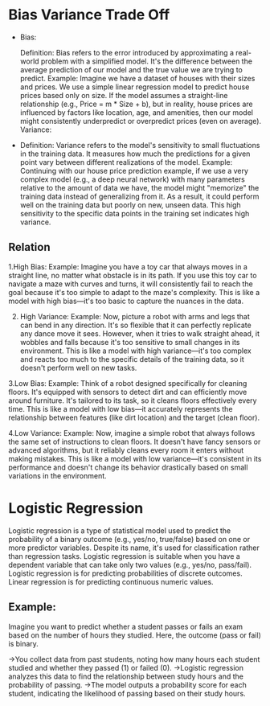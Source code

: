 # Bias Variance Trade Off
<ul>
  <li>
    Bias:

Definition: Bias refers to the error introduced by approximating a real-world problem with a simplified model. It's the difference between the average prediction of our model and the true value we are trying to predict.
Example: Imagine we have a dataset of houses with their sizes and prices. We use a simple linear regression model to predict house prices based only on size. If the model assumes a straight-line relationship (e.g., Price = m * Size + b), but in reality, house prices are influenced by factors like location, age, and amenities, then our model might consistently underpredict or overpredict prices (even on average).
Variance:
</li>
<li>
Definition: Variance refers to the model's sensitivity to small fluctuations in the training data. It measures how much the predictions for a given point vary between different realizations of the model.
Example: Continuing with our house price prediction example, if we use a very complex model (e.g., a deep neural network) with many parameters relative to the amount of data we have, the model might "memorize" the training data instead of generalizing from it. As a result, it could perform well on the training data but poorly on new, unseen data. This high sensitivity to the specific data points in the training set indicates high variance.
</li>
</ul>

## Relation 
1.High Bias:
Example: Imagine you have a toy car that always moves in a straight line, no matter what obstacle is in its path. If you use this toy car to navigate a maze with curves
and turns, it will consistently fail to reach the goal because it's too simple to adapt to the maze's complexity. This is like a model with high bias—it's too basic to capture the nuances in the data.

2. High Variance:
Example: Now, picture a robot with arms and legs that can bend in any direction. It's so flexible that it can perfectly replicate any dance move it sees.
However, when it tries to walk straight ahead, it wobbles and falls because it's too sensitive to small changes in its environment. This is like a model with high variance—it's
too complex and reacts too much to the specific details of the training data, so it doesn't perform well on new tasks.

3.Low Bias:
Example: Think of a robot designed specifically for cleaning floors. It's equipped with sensors to detect dirt and can efficiently move around furniture. 
It's tailored to its task, so it cleans floors effectively every time. This is like a model with low bias—it accurately represents the relationship between features (like dirt location) and the target (clean floor).

4.Low Variance:
Example: Now, imagine a simple robot that always follows the same set of instructions to clean floors. It doesn't have fancy sensors or advanced algorithms, 
but it reliably cleans every room it enters without making mistakes. This is like a model with low variance—it's consistent in its performance and doesn't change its behavior drastically based on small variations in the environment.

# Logistic Regression
Logistic regression is a type of statistical model used to predict the probability of a binary outcome (e.g., yes/no, true/false) based on one or more predictor variables.
Despite its name, it's used for classification rather than regression tasks. Logistic regression is suitable when you have a dependent variable that can 
take only two values (e.g., yes/no, pass/fail).
Logistic regression is for predicting probabilities of discrete outcomes.
Linear regression is for predicting continuous numeric values.

## Example:

Imagine you want to predict whether a student passes or fails an exam based on the number of hours they studied. Here, the outcome (pass or fail) is binary.

->You collect data from past students, noting how many hours each student studied and whether they passed (1) or failed (0).
->Logistic regression analyzes this data to find the relationship between study hours and the probability of passing.
->The model outputs a probability score for each student, indicating the likelihood of passing based on their study hours.
